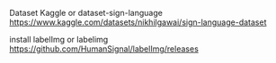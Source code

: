 Dataset Kaggle or dataset-sign-language
https://www.kaggle.com/datasets/nikhilgawai/sign-language-dataset


install labelImg or labelimg
https://github.com/HumanSignal/labelImg/releases